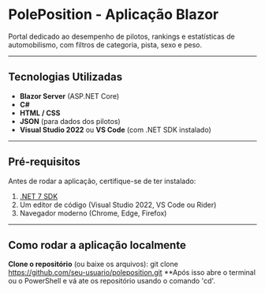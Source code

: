 # PolePosition - Aplicação Blazor

Portal dedicado ao desempenho de pilotos, rankings e estatísticas de automobilismo, com filtros de categoria, pista, sexo e peso.

---

## Tecnologias Utilizadas

- **Blazor Server** (ASP.NET Core)
- **C#**
- **HTML / CSS**
- **JSON** (para dados dos pilotos)
- **Visual Studio 2022** ou **VS Code** (com .NET SDK instalado)

---

## Pré-requisitos

Antes de rodar a aplicação, certifique-se de ter instalado:

1. [.NET 7 SDK](https://dotnet.microsoft.com/en-us/download/dotnet/7.0)
2. Um editor de código (Visual Studio 2022, VS Code ou Rider)
3. Navegador moderno (Chrome, Edge, Firefox)

---

## Como rodar a aplicação localmente

**Clone o repositório** (ou baixe os arquivos):
git clone https://github.com/seu-usuario/poleposition.git
**Após isso abre o terminal ou o PowerShell e vá ate os repositório usando o comando 'cd'.

